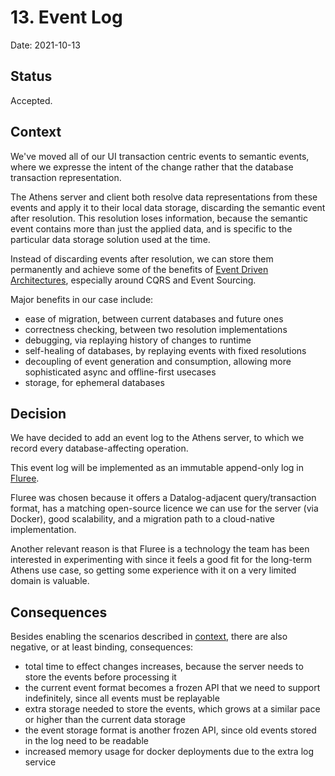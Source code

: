 # 13. Event Log

Date: 2021-10-13


## Status

Accepted.


## Context

We've moved all of our UI transaction centric events to semantic events, where we expresse the intent of the change rather that the database transaction representation.

The Athens server and client both resolve data representations from these events and apply it to their local data storage, discarding the semantic event after resolution. 
This resolution loses information, because the semantic event contains more than just the applied data, and is specific to the particular data storage solution used at the time. 

Instead of discarding events after resolution, we can store them permanently and achieve some of the benefits of [Event Driven Architectures](https://en.wikipedia.org/wiki/Event-driven_architecture), especially around CQRS and Event Sourcing.

Major benefits in our case include:

- ease of migration, between current databases and future ones
- correctness checking, between two resolution implementations
- debugging, via replaying history of changes to runtime
- self-healing of databases, by replaying events with fixed resolutions
- decoupling of event generation and consumption, allowing more sophisticated async and offline-first usecases
- storage, for ephemeral databases

## Decision

We have decided to add an event log to the Athens server, to which we record every database-affecting operation.

This event log will be implemented as an immutable append-only log in [Fluree](https://flur.ee/).

Fluree was chosen because it offers a Datalog-adjacent query/transaction format, has a matching open-source licence we can use for the server (via Docker), good scalability, and a migration path to a cloud-native implementation. 

Another relevant reason is that Fluree is a technology the team has been interested in experimenting with since it feels a good fit for the long-term Athens use case, so getting some experience with it on a very limited domain is valuable.


## Consequences

Besides enabling the scenarios described in [context](#context), there are also negative, or at least binding, consequences: 

- total time to effect changes increases, because the server needs to store the events before processing it
- the current event format becomes a frozen API that we need to support indefinitely, since all events must be replayable
- extra storage needed to store the events, which grows at a similar pace or higher than the current data storage
- the event storage format is another frozen API, since old events stored in the log need to be readable
- increased memory usage for docker deployments due to the extra log service
